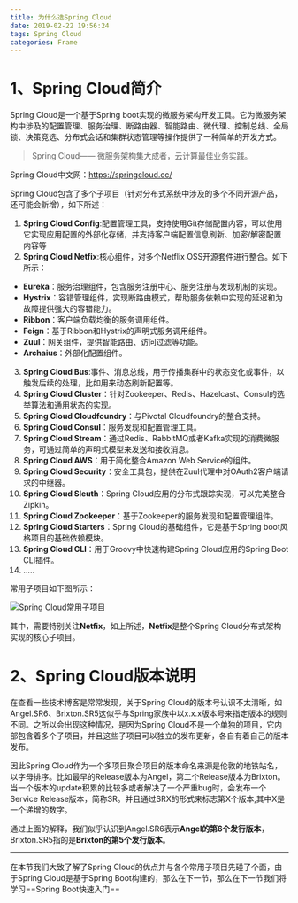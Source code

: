 ```yaml
---
title: 为什么选Spring Cloud
date: 2019-02-22 19:56:24
tags: Spring Cloud
categories: Frame
---
```

# 1、Spring Cloud简介
Spring Cloud是一个基于Spring boot实现的微服务架构开发工具。它为微服务架构中涉及的配置管理、服务治理、断路由器、智能路由、微代理、控制总线、全局锁、决策竞选、分布式会话和集群状态管理等操作提供了一种简单的开发方式。
> Spring Cloud—— 微服务架构集大成者，云计算最佳业务实践。

Spring Cloud中文网：https://springcloud.cc/

Spring Cloud包含了多个子项目（针对分布式系统中涉及的多个不同开源产品，还可能会新增），如下所述：
1. **Spring Cloud Config**:配置管理工具，支持使用Git存储配置内容，可以使用它实现应用配置的外部化存储，并支持客户端配置信息刷新、加密/解密配置内容等
2. **Spring Cloud Netfix**:核心组件，对多个Netflix OSS开源套件进行整合。如下所示：


- **Eureka**：服务治理组件，包含服务注册中心、服务注册与发现机制的实现。
- **Hystrix**：容错管理组件，实现断路由模式，帮助服务依赖中实现的延迟和为故障提供强大的容错能力。
- **Ribbon**：客户端负载均衡的服务调用组件。
- **Feign**：基于Ribbon和Hystrix的声明式服务调用组件。
- **Zuul**：网关组件，提供智能路由、访问过滤等功能。
- **Archaius**：外部化配置组件。
3. **Spring Cloud Bus**:事件、消息总线，用于传播集群中的状态变化或事件，以触发后续的处理，比如用来动态刷新配置等。
4. **Spring Cloud Cluster**：针对Zookeeper、Redis、Hazelcast、Consul的选举算法和通用状态的实现。
5. **Spring Cloud Cloudfoundry**：与Pivotal Cloudfoundry的整合支持。
6. **Spring Cloud Consul**：服务发现和配置管理工具。
7. **Spring Cloud Stream**：通过Redis、RabbitMQ或者Kafka实现的消费微服务，可通过简单的声明式模型来发送和接收消息。
8. **Spring Cloud AWS**：用于简化整合Amazon Web Service的组件。
9. **Spring Cloud Security**：安全工具包，提供在Zuul代理中对OAuth2客户端请求的中继器。
10. **Spring Cloud Sleuth**：Spring Cloud应用的分布式跟踪实现，可以完美整合Zipkin。
11. **Spring Cloud Zookeeper**：基于Zookeeper的服务发现和配置管理组件。
12. **Spring Cloud Starters**：Spring Cloud的基础组件，它是基于Spring boot风格项目的基础依赖模块。
13. **Spring Cloud CLI**：用于Groovy中快速构建Spring Cloud应用的Spring Boot CLI插件。
14. .....

常用子项目如下图所示：

![Spring Cloud常用子项目](https://ss0.baidu.com/6ONWsjip0QIZ8tyhnq/it/u=835037166,3207950096&fm=173&app=49&f=JPEG?w=640&h=532&s=D8AA3C72510A674D14611C460000E0B1)

其中，需要特别关注**Netfix**，如上所述，**Netfix**是整个Spring Cloud分布式架构实现的核心子项目。

# 2、Spring Cloud版本说明
在查看一些技术博客是常常发现，关于Spring Cloud的版本号认识不太清晰，如Angel.SR6、Brixton.SR5这似乎与Spring家族中以x.x.x版本号来指定版本的规则不同。之所以会出现这种情况，是因为Spring Cloud不是一个单独的项目，它内部包含着多个子项目，并且这些子项目可以独立的发布更新，各自有着自己的版本发布。

因此Spring Cloud作为一个多项目聚合项目的版本命名来源是伦敦的地铁站名，以字母排序。比如最早的Release版本为Angel，第二个Release版本为Brixton。当一个版本的update积累的比较多或者解决了一个严重bug时，会发布一个Service Release版本，简称SR。并且通过SRX的形式来标志第X个版本,其中X是一个递增的数字。

通过上面的解释，我们似乎认识到Angel.SR6表示**Angel的第6个发行版本**，Brixton.SR5指的是**Brixton的第5个发行版本**。


---

在本节我们大致了解了Spring Cloud的优点并与各个常用子项目先碰了个面，由于Spring Cloud是基于Spring Boot构建的，那么在下一节，那么在下一节我们将学习==Spring Boot快速入门==
